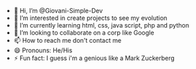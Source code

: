 - 👋 Hi, I’m @Giovani-Simple-Dev
- 👀 I’m interested in create projects to see my evolution
- 🌱 I’m currently learning html, css, java script, php and python
- 💞️ I’m looking to collaborate on a corp like Google
- 📫 How to reach me don't contact me
- 😄 Pronouns: He/His
- ⚡ Fun fact: I guess i'm a genious like a Mark Zuckerberg

<!---
Giovani-Simple-Dev/Giovani-Simple-Dev is a ✨ special ✨ repository because its `README.md` (this file) appears on your GitHub profile.
You can click the Preview link to take a look at your changes.
--->
